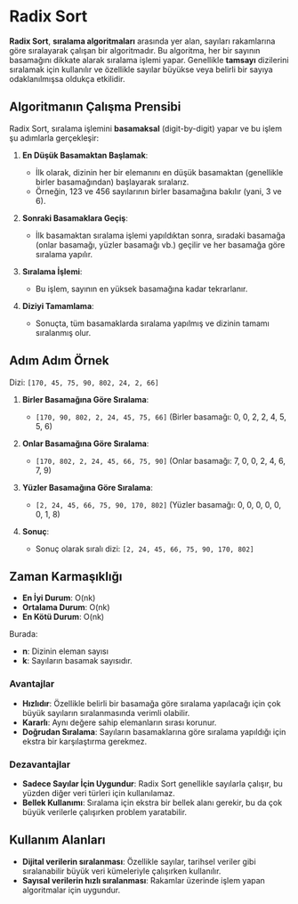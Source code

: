 # Radix Sort

**Radix Sort**, **sıralama algoritmaları** arasında yer alan, sayıları rakamlarına göre sıralayarak çalışan bir algoritmadır. Bu algoritma, her bir sayının basamağını dikkate alarak sıralama işlemi yapar. Genellikle **tamsayı** dizilerini sıralamak için kullanılır ve özellikle sayılar büyükse veya belirli bir sayıya odaklanılmışsa oldukça etkilidir.

## Algoritmanın Çalışma Prensibi

Radix Sort, sıralama işlemini **basamaksal** (digit-by-digit) yapar ve bu işlem şu adımlarla gerçekleşir:

1. **En Düşük Basamaktan Başlamak**:
   - İlk olarak, dizinin her bir elemanını en düşük basamaktan (genellikle birler basamağından) başlayarak sıralarız.
   - Örneğin, 123 ve 456 sayılarının birler basamağına bakılır (yani, 3 ve 6).

2. **Sonraki Basamaklara Geçiş**:
   - İlk basamaktan sıralama işlemi yapıldıktan sonra, sıradaki basamağa (onlar basamağı, yüzler basamağı vb.) geçilir ve her basamağa göre sıralama yapılır.

3. **Sıralama İşlemi**:
   - Bu işlem, sayının en yüksek basamağına kadar tekrarlanır.

4. **Diziyi Tamamlama**:
   - Sonuçta, tüm basamaklarda sıralama yapılmış ve dizinin tamamı sıralanmış olur.

## Adım Adım Örnek

Dizi: `[170, 45, 75, 90, 802, 24, 2, 66]`

1. **Birler Basamağına Göre Sıralama**:
   - `[170, 90, 802, 2, 24, 45, 75, 66]` (Birler basamağı: 0, 0, 2, 2, 4, 5, 5, 6)

2. **Onlar Basamağına Göre Sıralama**:
   - `[170, 802, 2, 24, 45, 66, 75, 90]` (Onlar basamağı: 7, 0, 0, 2, 4, 6, 7, 9)

3. **Yüzler Basamağına Göre Sıralama**:
   - `[2, 24, 45, 66, 75, 90, 170, 802]` (Yüzler basamağı: 0, 0, 0, 0, 0, 0, 1, 8)

4. **Sonuç**:
   - Sonuç olarak sıralı dizi: `[2, 24, 45, 66, 75, 90, 170, 802]`

## Zaman Karmaşıklığı

- **En İyi Durum**: O(nk)
- **Ortalama Durum**: O(nk)
- **En Kötü Durum**: O(nk)

Burada:
- **n**: Dizinin eleman sayısı
- **k**: Sayıların basamak sayısıdır.

### Avantajlar

- **Hızlıdır**: Özellikle belirli bir basamağa göre sıralama yapılacağı için çok büyük sayıların sıralanmasında verimli olabilir.
- **Kararlı**: Aynı değere sahip elemanların sırası korunur.
- **Doğrudan Sıralama**: Sayıların basamaklarına göre sıralama yapıldığı için ekstra bir karşılaştırma gerekmez.

### Dezavantajlar

- **Sadece Sayılar İçin Uygundur**: Radix Sort genellikle sayılarla çalışır, bu yüzden diğer veri türleri için kullanılamaz.
- **Bellek Kullanımı**: Sıralama için ekstra bir bellek alanı gerekir, bu da çok büyük verilerle çalışırken problem yaratabilir.

## Kullanım Alanları

- **Dijital verilerin sıralanması**: Özellikle sayılar, tarihsel veriler gibi sıralanabilir büyük veri kümeleriyle çalışırken kullanılır.
- **Sayısal verilerin hızlı sıralanması**: Rakamlar üzerinde işlem yapan algoritmalar için uygundur.

